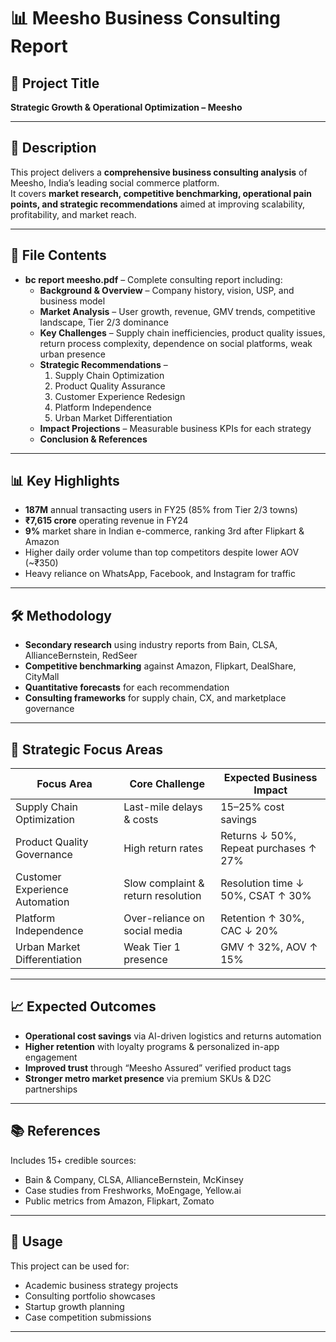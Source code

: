 # 📊 Meesho Business Consulting Report

## 📌 Project Title
**Strategic Growth & Operational Optimization – Meesho**

---

## 📖 Description
This project delivers a **comprehensive business consulting analysis** of Meesho, India’s leading social commerce platform.  
It covers **market research, competitive benchmarking, operational pain points, and strategic recommendations** aimed at improving scalability, profitability, and market reach.

---

## 📂 File Contents
- **bc report meesho.pdf** – Complete consulting report including:
  - **Background & Overview** – Company history, vision, USP, and business model
  - **Market Analysis** – User growth, revenue, GMV trends, competitive landscape, Tier 2/3 dominance
  - **Key Challenges** – Supply chain inefficiencies, product quality issues, return process complexity, dependence on social platforms, weak urban presence
  - **Strategic Recommendations** –  
    1. Supply Chain Optimization  
    2. Product Quality Assurance  
    3. Customer Experience Redesign  
    4. Platform Independence  
    5. Urban Market Differentiation  
  - **Impact Projections** – Measurable business KPIs for each strategy
  - **Conclusion & References**

---

## 📊 Key Highlights
- **187M** annual transacting users in FY25 (85% from Tier 2/3 towns)  
- **₹7,615 crore** operating revenue in FY24  
- **9%** market share in Indian e-commerce, ranking 3rd after Flipkart & Amazon  
- Higher daily order volume than top competitors despite lower AOV (~₹350)  
- Heavy reliance on WhatsApp, Facebook, and Instagram for traffic

---

## 🛠 Methodology
- **Secondary research** using industry reports from Bain, CLSA, AllianceBernstein, RedSeer
- **Competitive benchmarking** against Amazon, Flipkart, DealShare, CityMall
- **Quantitative forecasts** for each recommendation
- **Consulting frameworks** for supply chain, CX, and marketplace governance

---

## 🚀 Strategic Focus Areas

| Focus Area | Core Challenge | Expected Business Impact |
|------------|---------------|--------------------------|
| Supply Chain Optimization | Last-mile delays & costs | 15–25% cost savings |
| Product Quality Governance | High return rates | Returns ↓ 50%, Repeat purchases ↑ 27% |
| Customer Experience Automation | Slow complaint & return resolution | Resolution time ↓ 50%, CSAT ↑ 30% |
| Platform Independence | Over-reliance on social media | Retention ↑ 30%, CAC ↓ 20% |
| Urban Market Differentiation | Weak Tier 1 presence | GMV ↑ 32%, AOV ↑ 15% |

---

## 📈 Expected Outcomes
- **Operational cost savings** via AI-driven logistics and returns automation
- **Higher retention** with loyalty programs & personalized in-app engagement
- **Improved trust** through “Meesho Assured” verified product tags
- **Stronger metro market presence** via premium SKUs & D2C partnerships

---

## 📚 References
Includes 15+ credible sources:
- Bain & Company, CLSA, AllianceBernstein, McKinsey
- Case studies from Freshworks, MoEngage, Yellow.ai
- Public metrics from Amazon, Flipkart, Zomato

---

## 📌 Usage
This project can be used for:
- Academic business strategy projects
- Consulting portfolio showcases
- Startup growth planning
- Case competition submissions

---
